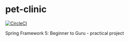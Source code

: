 # pet-clinic

[![CircleCI](https://circleci.com/gh/ohanke/pet-clinic/tree/main.svg?style=svg)](https://circleci.com/gh/ohanke/pet-clinic/tree/main)

Spring Framework 5: Beginner to Guru - practical project
